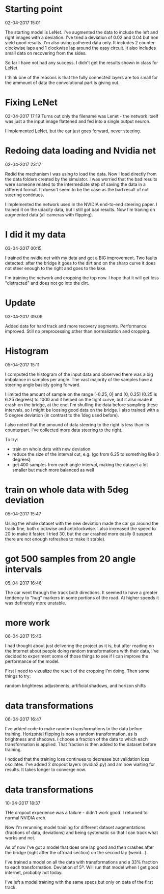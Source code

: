 # Starting point
02-04-2017 15:01

The starting model is LeNet. I've augmented the data to include the left and
right images with a deviation. I've tried a deviation of 0.02 and 0.04 but
non yield good results. I'm also using gathered data only. It includes 2
counter-clockwise laps and 1 clockwise lap around the easy circuit. It also
includes small data on recovering from the sides.

So far I have not had any success. I didn't get the results shown in class
for LeNet.

I think one of the reasons is that the fully connected layers are too small for
the ammount of data the convolutional part is giving out.

# Fixing LeNet
02-04-2017 17:19
Turns out only the filename was Lenet - the network itself was just a the 
input image flattened and fed into a single output neuron.

I implemented LeNet, but the car just goes forward, never steering.


# Redoing data loading and Nvidia net
02-04-2017 23:17

Redid the mechanism I was using to load the data. Now I load directly from the data folders created by the 
simulator. I was worried that the bad results were someone related to the intermediate step of saving the data in
a different format. It doesn't seem to be the case as the bad result of not steering continues.

I implemented the network used in the NVIDIA end-to-end steering paper. I trained it on the udacity data, but I
still got bad results. Now I'm traning on augmented data (all cameras with flipping).

# I did it my data
03-04-2017 00:15

I trained the nvidia net with my data and got a BIG improvement. Two faults detected: after the bridge it goes 
to the dirt and on the sharp curve it does not steer enough to the right and goes to the lake.

I'm training the network and cropping the top now. I hope that it will get less "distracted" and does not go into
the dirt.

# Update
03-04-2017 09:09

Added data for hard track and more recovery segments. Performance improved. Still no preprocessing other than
normalization and cropping.

# Histogram
05-04-2017 15:11

I computed the histogram of the input data and observed there was a big imbalance in samples per angle.
The vast majority of the samples have a steering angle basicly going forward.

I limited the amount of sample on the range [-0.25, 0] and [0, 0.25] (0.25 is 6.25 degrees) to 1000 and it helped on the tight curve, but it also made it crash on the bridge, at the end. I'm shufling the data before sampling these intervals, so I might be
loosing good data on the bridge. I also trained with a 5 degree deviation (in contrast to the 1deg used before).

I also noted that the amound of data steering to the right is less than its counterpart. I've collected more data steering to the right.

To try:
 - train on whole data with new deviation
 - reduce the size of the interval cut, e.g. (go from 6.25 to something like 3 degrees)
 - get 400 samples from each angle interval, making the dataset a lot smaller but much more balanced as well

# train on whole data with 5deg deviation
05-04-2017 15:47

Using the whole dataset with the new deviation made the car go around the track fine, both clockwise and 
anticlockwise. I also increased the speed to 20 to make it faster. I tried 30, but the car crashed more easily (I
suspect there are not enough refreshes to make it stable).

# got 500 samples from 20 angle intervals
05-04-2017 16:46

The car went through the track both directions. It seemed to have a greater tendency to "hug" markers in some portions
of the road. At higher speeds it was definetely more unstable.

# more work
06-04-2017 15:43

I had thought about just delivering the project as it is, but after reading on the internet about people doing 
random transformations with their data, I've decided to experiment some of those things to see if I can improve
the performance of the model.

First I need to vizualize the result of the cropping I'm doing. Then some things to try:

random brightness adjustments, artificial shadows, and horizon shifts


# data transformations
06-04-2017 16:47

I've added code to make random transformations to the data before training. Horizontal
flipping is now a random transformation, as is brightness and shadows. I choose a fraction
of the data to which each transformation is applied. That fraction is then added to the 
dataset before training.

I noticed that the training loss continues to decrease but validation loss oscilates. I've
added 2 dropout layers (nvidia2.py) and am now waiting for results. It takes longer to 
converge now.

# data transformations
10-04-2017 18:37

THe dropout experience was a failure - didn't work good. I returned to normal NVIDIA arch.

Now I'm rerunning model training for different dataset augmentations (fractions of data, deviations) and being systematic so that I can track what works and not.

As of now I've got a model that does one lap good and then crashes after the bridge (right after the offroad section) on the second lap (weird...).

I've trained a model on all the data with transformations and a 33% fraction to each transformation. Deviation of 5º. Will run that model when I get good internet, probably not today.

I've left a model training with the same specs but only on data of the first track.
